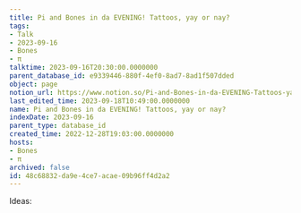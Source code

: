 ```yaml
---
title: Pi and Bones in da EVENING! Tattoos, yay or nay?
tags:
- Talk
- 2023-09-16
- Bones
- π
talktime: 2023-09-16T20:30:00.0000000
parent_database_id: e9339446-880f-4ef0-8ad7-8ad1f507dded
object: page
notion_url: https://www.notion.so/Pi-and-Bones-in-da-EVENING-Tattoos-yay-or-nay-48c68832da9e4ce7acae09b96ff4d2a2
last_edited_time: 2023-09-18T10:49:00.0000000
name: Pi and Bones in da EVENING! Tattoos, yay or nay?
indexDate: 2023-09-16
parent_type: database_id
created_time: 2022-12-28T19:03:00.0000000
hosts:
- Bones
- π
archived: false
id: 48c68832-da9e-4ce7-acae-09b96ff4d2a2
---
```


Ideas:
























